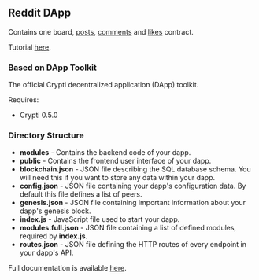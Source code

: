 ## Reddit DApp

Contains one board, [posts](https://github.com/crypti/RedditDapp/blob/master/modules/contracts/Post.js), [comments](https://github.com/crypti/RedditDapp/blob/master/modules/contracts/Comment.js) and [likes](https://github.com/crypti/RedditDapp/blob/master/modules/contracts/Like.js) contract.

Tutorial [here](https://github.com/crypti/crypti-dapps-docs/blob/master/RedditDapp.md).

### Based on DApp Toolkit

The official Crypti decentralized application (DApp) toolkit.

Requires:

  * Crypti 0.5.0

### Directory Structure

  * **modules** - Contains the backend code of your dapp.
  * **public** - Contains the frontend user interface of your dapp.
  * **blockchain.json** - JSON file describing the SQL database schema. You will need this if you want to store any data within your dapp.
  * **config.json** - JSON file containing your dapp's configuration data. By default this file defines a list of peers.
  * **genesis.json** - JSON file containing important information about your dapp's genesis block.
  * **index.js** - JavaScript file used to start your dapp.
  * **modules.full.json** - JSON file containing a list of defined modules, required by **index.js**.
  * **routes.json** - JSON file defining the HTTP routes of every endpoint in your dapp's API.

Full documentation is available [here](https://github.com/crypti/crypti-dapps-docs).
